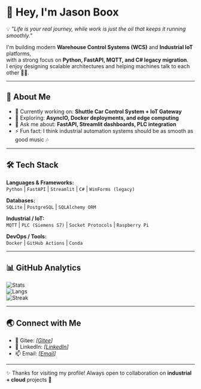 # 👋 Hey, I'm Jason Boox

💡 *"Life is your real journey, while work is just the oil that keeps it running smoothly."*

I'm building modern **Warehouse Control Systems (WCS)** and **Industrial IoT** platforms,  
with a strong focus on **Python, FastAPI, MQTT, and C# legacy migration**.  
I enjoy designing scalable architectures and helping machines talk to each other 🤖📡.  

---

## 🚀 About Me
- 🔭 Currently working on: **Shuttle Car Control System + IoT Gateway**
- 🌱 Exploring: **AsyncIO, Docker deployments, and edge computing**
- 💬 Ask me about: **FastAPI, Streamlit dashboards, PLC integration**
- ⚡ Fun fact: I think industrial automation systems should be as smooth as good music 🎶

---

## 🛠️ Tech Stack
**Languages & Frameworks:**  
`Python` | `FastAPI` | `Streamlit` | `C#` | `WinForms (legacy)`  

**Databases:**  
`SQLite` | `PostgreSQL` | `SQLAlchemy ORM`  

**Industrial / IoT:**  
`MQTT` | `PLC (Siemens S7)` | `Socket Protocols` | `Raspberry Pi`  

**DevOps / Tools:**  
`Docker` | `GitHub Actions` | `Conda`  

---

## 📊 GitHub Analytics
![Stats](https://github-readme-stats.vercel.app/api?username=你的用户名&show_icons=true&theme=radical)  
![Langs](https://github-readme-stats.vercel.app/api/top-langs/?username=你的用户名&layout=compact&theme=radical)  
![Streak](https://github-readme-streak-stats.herokuapp.com/?user=你的用户名&theme=radical)  

---

## 🌏 Connect with Me
- 👾 Gitee: *[[Gitee](https://gitee.com/jasonbu163)]*  
- 💼 LinkedIn: *[[LinkedIn](https://www.linkedin.com/in/zhaoxiong-bu-32038b300)]*  
- 📫 Email: *[[Email](jasonbu163@163.com)]*  

---

✨ Thanks for visiting my profile! Always open to collaboration on **industrial + cloud** projects 🚀
